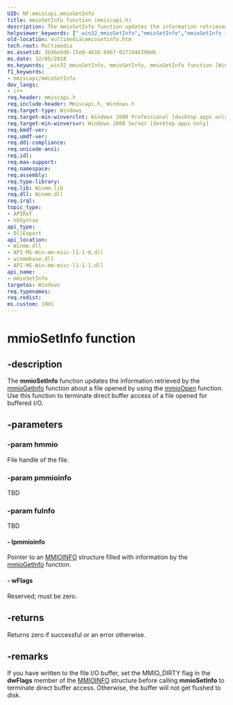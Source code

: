 ```yaml
---
UID: NF:mmiscapi.mmioSetInfo
title: mmioSetInfo function (mmiscapi.h)
description: The mmioSetInfo function updates the information retrieved by the mmioGetInfo function about a file opened by using the mmioOpen function. Use this function to terminate direct buffer access of a file opened for buffered I/O.helpviewer_keywords: ["_win32_mmioSetInfo","mmioSetInfo","mmioSetInfo function [Windows Multimedia]","mmsystem/mmioSetInfo","multimedia.mmiosetinfo"]
old-location: multimedia\mmiosetinfo.htm
tech.root: Multimedia
ms.assetid: 3b46ebd6-15e0-4b16-b967-0271946390db
ms.date: 12/05/2018
ms.keywords: _win32_mmioSetInfo, mmioSetInfo, mmioSetInfo function [Windows Multimedia], mmsystem/mmioSetInfo, multimedia.mmiosetinfo
f1_keywords:
- mmiscapi/mmioSetInfo
dev_langs:
- c++
req.header: mmiscapi.h
req.include-header: Mmiscapi.h, Windows.h
req.target-type: Windows
req.target-min-winverclnt: Windows 2000 Professional [desktop apps only]
req.target-min-winversvr: Windows 2000 Server [desktop apps only]
req.kmdf-ver: 
req.umdf-ver: 
req.ddi-compliance: 
req.unicode-ansi: 
req.idl: 
req.max-support: 
req.namespace: 
req.assembly: 
req.type-library: 
req.lib: Winmm.lib
req.dll: Winmm.dll
req.irql: 
topic_type:
- APIRef
- kbSyntax
api_type:
- DllExport
api_location:
- Winmm.dll
- API-MS-Win-mm-misc-l1-1-0.dll
- winmmbase.dll
- API-MS-Win-mm-misc-l1-1-1.dll
api_name:
- mmioSetInfo
targetos: Windows
req.typenames: 
req.redist: 
ms.custom: 19H1
---
```


# mmioSetInfo function


## -description



The <b>mmioSetInfo</b> function updates the information retrieved by the <a href="https://docs.microsoft.com/previous-versions/dd757321(v=vs.85)">mmioGetInfo</a> function about a file opened by using the <a href="https://docs.microsoft.com/previous-versions/dd757331(v=vs.85)">mmioOpen</a> function. Use this function to terminate direct buffer access of a file opened for buffered I/O.




## -parameters




### -param hmmio

File handle of the file.


### -param pmmioinfo

TBD


### -param fuInfo

TBD




#### - lpmmioinfo

Pointer to an <a href="https://docs.microsoft.com/previous-versions/dd757322(v=vs.85)">MMIOINFO</a> structure filled with information by the <a href="https://docs.microsoft.com/previous-versions/dd757321(v=vs.85)">mmioGetInfo</a> function.


#### - wFlags

Reserved; must be zero.


## -returns



Returns zero if successful or an error otherwise.




## -remarks



If you have written to the file I/O buffer, set the MMIO_DIRTY flag in the <b>dwFlags</b> member of the <a href="https://docs.microsoft.com/previous-versions/dd757322(v=vs.85)">MMIOINFO</a> structure before calling <b>mmioSetInfo</b> to terminate direct buffer access. Otherwise, the buffer will not get flushed to disk.



